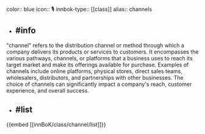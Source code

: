 color:: blue
icon:: 🎙️
innbok-type:: [[class]]
alias:: channels

- ## #info 
"channel" refers to the distribution channel or method through which a company delivers its products or services to customers. It encompasses the various pathways, channels, or platforms that a business uses to reach its target market and make its offerings available for purchase. Examples of channels include online platforms, physical stores, direct sales teams, wholesalers, distributors, and partnerships with other businesses. The choice of channels can significantly impact a company's reach, customer experience, and overall success.
- ## #list 
{{embed [[innBoK/class/channel/list]]}}

